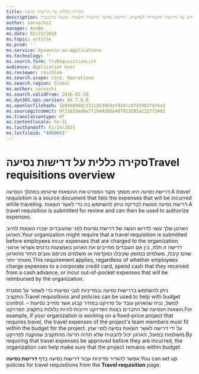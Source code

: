```yaml
---
title: סקירה כללית על דרישות נסיעה
description: נושא זה מספק מידע על דרישות הקשורות לנסיעות. דרישת נסיעה מתעדת הוצאות נסיעה מתוכננות.
author: saraschi2
manager: AnnBe
ms.date: 02/23/2018
ms.topic: article
ms.prod: ''
ms.service: dynamics-ax-applications
ms.technology: ''
ms.search.form: TrvRequisitionList
audience: Application User
ms.reviewer: roschlom
ms.search.scope: Core, Operations
ms.search.region: Global
ms.author: saraschi
ms.search.validFrom: 2016-02-28
ms.dyn365.ops.version: AX 7.0.0
ms.openlocfilehash: 1b8d68068c151c8530b9a7d3dccb742902fdc6a3
ms.sourcegitcommit: 9f31b33ed6e7f1b49200a407913201a1337f3401
ms.translationtype: HT
ms.contentlocale: he-IL
ms.lasthandoff: 01/14/2021
ms.locfileid: "4960653"
---
```

# <a name="travel-requisitions-overview"></a><span data-ttu-id="88032-104">סקירה כללית על דרישות נסיעה</span><span class="sxs-lookup"><span data-stu-id="88032-104">Travel requisitions overview</span></span>

<span data-ttu-id="88032-105">*דרישת נסיעה* היא מסמך מקור המפרט את ההוצאות שייגרמו במהלך הנסיעה.</span><span class="sxs-lookup"><span data-stu-id="88032-105">A *travel requisition* is a source document that lists the expenses that will be incurred while traveling.</span></span> <span data-ttu-id="88032-106">דרישת נסיעה מוגשת לבדיקה וניתן להשתמש בה כדי לאשר הוצאות.</span><span class="sxs-lookup"><span data-stu-id="88032-106">A travel requisition is submitted for review and can then be used to authorize expenses.</span></span>

<span data-ttu-id="88032-107">הארגון שלך עשוי לדרוש הגשה של דרישת נסיעות לפני שהעובדים יצברו הוצאות לחיוב הארגון.</span><span class="sxs-lookup"><span data-stu-id="88032-107">Your organization might require that a travel requisition is submitted before employees incur expenses that are charged to the organization.</span></span> <span data-ttu-id="88032-108">דרישה זו חלה, בין אם העובדים מחייבים את הארגון באמצעות כרטיס אשראי ארגוני שהם קיבלו, משלמים במזומן שקיבלו כמקדמה או משלמים מכיסם וגובים החזר מהארגון מאוחר יותר.</span><span class="sxs-lookup"><span data-stu-id="88032-108">This requirement applies, regardless of whether employees charge expenses to a corporate credit card, spend cash that they received from a cash advance, or incur out-of-pocket expenses that will be reimbursed by the organization.</span></span>

<span data-ttu-id="88032-109">ניתן להשתמש בדרישות נסיעה ובמדיניות לגבי נסיעות כדי לשמור על מסגרת התקציב.</span><span class="sxs-lookup"><span data-stu-id="88032-109">Travel requisitions and policies can be used to help with budget control.</span></span> <span data-ttu-id="88032-110">למשל, נניח שהארגון עובד על פרויקט במחיר קבוע אשר מחייב נסיעות – הוצאות הנסיעה של החברים בצוות הפרויקט חייבות להיות כלולות בתקציב הפרויקט.</span><span class="sxs-lookup"><span data-stu-id="88032-110">For example, if your organization is working on a fixed-price project that requires travel, the travel expenses of the project's team members must fit within the budget for the project.</span></span> <span data-ttu-id="88032-111">על ידי דרישה לאשר הוצאות נסיעה לפני שהן משולמות בפועל, הארגון יכול להבטיח שלא תהיה חריגה מהתקציב שהוקצה לפרויקט.</span><span class="sxs-lookup"><span data-stu-id="88032-111">By requiring that travel expenses be approved before they are incurred, the organization can help make sure that the project remains within budget.</span></span>

<span data-ttu-id="88032-112">אפשר להגדיר מדיניות עבור דרישות נסיעה בדף **דרישת נסיעה**.</span><span class="sxs-lookup"><span data-stu-id="88032-112">You can set up policies for travel requisitions from the **Travel requisition** page.</span></span>
